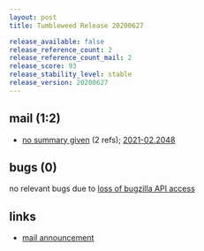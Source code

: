```yaml
---
layout: post
title: Tumbleweed Release 20200627

release_available: false
release_reference_count: 2
release_reference_count_mail: 2
release_score: 93
release_stability_level: stable
release_version: 20200627
---
```


## mail (1:2)

- [no summary given](https://github.com/boombatower/tumbleweed-review/issues/10) (2 refs); [2021-02.2048](https://github.com/boombatower/tumbleweed-review/issues/10)

## bugs (0)

<!--more-->

no relevant bugs due to [loss of bugzilla API access](https://bugzilla.opensuse.org/show_bug.cgi?id=1157722)



## links

- [mail announcement](https://github.com/boombatower/tumbleweed-review/issues/10)

